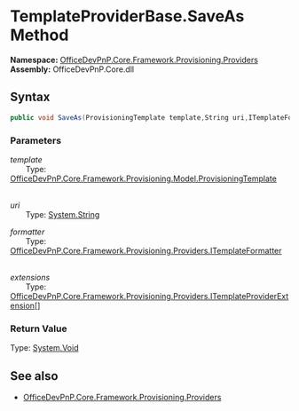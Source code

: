 # TemplateProviderBase.SaveAs Method  
**Namespace:** [OfficeDevPnP.Core.Framework.Provisioning.Providers](OfficeDevPnP.Core.Framework.Provisioning.Providers.md)  
**Assembly:** OfficeDevPnP.Core.dll  
## Syntax
```C#
public void SaveAs(ProvisioningTemplate template,String uri,ITemplateFormatter formatter,ITemplateProviderExtension[] extensions)
```
### Parameters
*template*  
&emsp;&emsp;Type: [OfficeDevPnP.Core.Framework.Provisioning.Model.ProvisioningTemplate](OfficeDevPnP.Core.Framework.Provisioning.Model.ProvisioningTemplate.md) 
&emsp;&emsp;  
  
*uri*  
&emsp;&emsp;Type: [System.String](System.String.md) 
&emsp;&emsp;  
  
*formatter*  
&emsp;&emsp;Type: [OfficeDevPnP.Core.Framework.Provisioning.Providers.ITemplateFormatter](OfficeDevPnP.Core.Framework.Provisioning.Providers.ITemplateFormatter.md) 
&emsp;&emsp;  
  
*extensions*  
&emsp;&emsp;Type: [OfficeDevPnP.Core.Framework.Provisioning.Providers.ITemplateProviderExtension[]](OfficeDevPnP.Core.Framework.Provisioning.Providers.ITemplateProviderExtension[].md) 
&emsp;&emsp;  
  
### Return Value
Type: [System.Void](System.Void.md)  

## See also
- [OfficeDevPnP.Core.Framework.Provisioning.Providers](OfficeDevPnP.Core.Framework.Provisioning.Providers.md)
